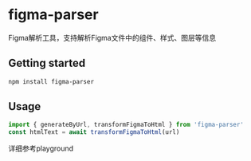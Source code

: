 # figma-parser
Figma解析工具，支持解析Figma文件中的组件、样式、图层等信息


## Getting started
```bash
npm install figma-parser
```

## Usage
```ts
import { generateByUrl, transformFigmaToHtml } from 'figma-parser'
const htmlText = await transformFigmaToHtml(url)
```
详细参考playground